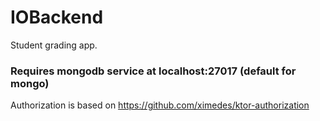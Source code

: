 # IOBackend

Student grading app.

### Requires mongodb service at localhost:27017 (default for mongo)

Authorization is based on https://github.com/ximedes/ktor-authorization